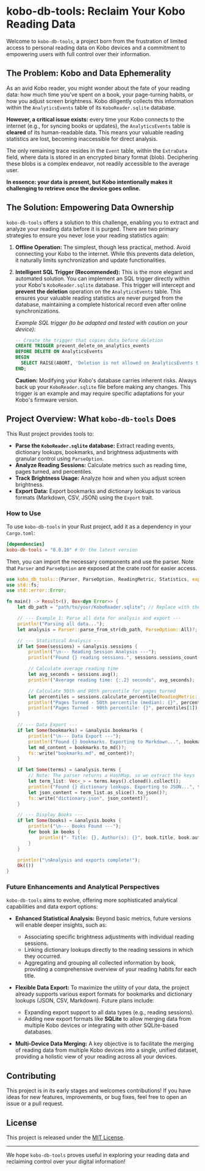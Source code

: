 # kobo-db-tools: Reclaim Your Kobo Reading Data

Welcome to `kobo-db-tools`, a project born from the frustration of limited access to personal reading data on Kobo devices and a commitment to empowering users with full control over their information.

## The Problem: Kobo and Data Ephemerality

As an avid Kobo reader, you might wonder about the fate of your reading data: how much time you've spent on a book, your page-turning habits, or how you adjust screen brightness. Kobo diligently collects this information within the `AnalyticsEvents` table of its `KoboReader.sqlite` database.

**However, a critical issue exists:** every time your Kobo connects to the internet (e.g., for syncing books or updates), the `AnalyticsEvents` table is **cleared** of its human-readable data. This means your valuable reading statistics are lost, becoming inaccessible for direct analysis.

The only remaining trace resides in the `Event` table, within the `ExtraData` field, where data is stored in an encrypted binary format (blob). Deciphering these blobs is a complex endeavor, not readily accessible to the average user.

**In essence: your data is present, but Kobo intentionally makes it challenging to retrieve once the device goes online.**

## The Solution: Empowering Data Ownership

`kobo-db-tools` offers a solution to this challenge, enabling you to extract and analyze your reading data before it is purged. There are two primary strategies to ensure you never lose your reading statistics again:

1.  **Offline Operation:** The simplest, though less practical, method. Avoid connecting your Kobo to the internet. While this prevents data deletion, it naturally limits synchronization and update functionalities.

2.  **Intelligent SQL Trigger (Recommended):** This is the more elegant and automated solution. You can implement an SQL trigger directly within your Kobo's `KoboReader.sqlite` database. This trigger will intercept and **prevent the deletion** operation on the `AnalyticsEvents` table. This ensures your valuable reading statistics are never purged from the database, maintaining a complete historical record even after online synchronizations.

    *Example SQL trigger (to be adapted and tested with caution on your device):*

    ```sql
    -- Create the trigger that copies data before deletion
    CREATE TRIGGER prevent_delete_on_analytics_events
    BEFORE DELETE ON AnalyticsEvents
    BEGIN
      SELECT RAISE(ABORT, 'Deletion is not allowed on AnalyticsEvents table');
    END;
    ```

    **Caution:** Modifying your Kobo's database carries inherent risks. Always back up your `KoboReader.sqlite` file before making any changes. This trigger is an example and may require specific adaptations for your Kobo's firmware version.

## Project Overview: What `kobo-db-tools` Does

This Rust project provides tools to:

*   **Parse the `KoboReader.sqlite` database:** Extract reading events, dictionary lookups, bookmarks, and brightness adjustments with granular control using `ParseOption`.
*   **Analyze Reading Sessions:** Calculate metrics such as reading time, pages turned, and percentiles.
*   **Track Brightness Usage:** Analyze how and when you adjust screen brightness.
*   **Export Data:** Export bookmarks and dictionary lookups to various formats (Markdown, CSV, JSON) using the `Export` trait.

### How to Use

To use `kobo-db-tools` in your Rust project, add it as a dependency in your `Cargo.toml`:

```toml
[dependencies]
kobo-db-tools = "0.0.10" # Or the latest version
```

Then, you can import the necessary components and use the parser. Note that `Parser` and `ParseOption` are exposed at the crate root for easier access.

```rust
use kobo_db_tools::{Parser, ParseOption, ReadingMetric, Statistics, export::Export};
use std::fs;
use std::error::Error;

fn main() -> Result<(), Box<dyn Error>> {
    let db_path = "path/to/your/KoboReader.sqlite"; // Replace with the actual path

    // --- Example 1: Parse all data for analysis and export ---
    println!("Parsing all data...");
    let analysis = Parser::parse_from_str(db_path, ParseOption::All)?;

    // --- Statistical Analysis ---
    if let Some(sessions) = &analysis.sessions {
        println!("\n--- Reading Session Analysis ---");
        println!("Found {} reading sessions.", sessions.sessions_count());

        // Calculate average reading time
        let avg_seconds = sessions.avg();
        println!("Average reading time: {:.2} seconds", avg_seconds);

        // Calculate 50th and 90th percentile for pages turned
        let percentiles = sessions.calculate_percentile(ReadingMetric::PagesTurned, &[0.5, 0.9]);
        println!("Pages Turned - 50th percentile (median): {}", percentiles[0]);
        println!("Pages Turned - 90th percentile: {}", percentiles[1]);
    }

    // --- Data Export ---
    if let Some(bookmarks) = &analysis.bookmarks {
        println!("\n--- Data Export ---");
        println!("Found {} bookmarks. Exporting to Markdown...", bookmarks.len());
        let md_content = bookmarks.to_md()?;
        fs::write("bookmarks.md", md_content)?;
    }

    if let Some(terms) = &analysis.terms {
        // Note: The parser returns a HashMap, so we extract the keys
        let term_list: Vec<_> = terms.keys().cloned().collect();
        println!("Found {} dictionary lookups. Exporting to JSON...", term_list.len());
        let json_content = term_list.as_slice().to_json()?;
        fs::write("dictionary.json", json_content)?;
    }

    // --- Display Books ---
    if let Some(books) = &analysis.books {
        println!("\n--- Books Found ---");
        for book in books {
            println!("- Title: {}, Author(s): {}", book.title, book.authors);
        }
    }

    println!("\nAnalysis and exports complete!");
    Ok(())
}
```

### Future Enhancements and Analytical Perspectives

`kobo-db-tools` aims to evolve, offering more sophisticated analytical capabilities and data export options:

*   **Enhanced Statistical Analysis:** Beyond basic metrics, future versions will enable deeper insights, such as:
    *   Associating specific brightness adjustments with individual reading sessions.
    *   Linking dictionary lookups directly to the reading sessions in which they occurred.
    *   Aggregating and grouping all collected information by book, providing a comprehensive overview of your reading habits for each title.

*   **Flexible Data Export:** To maximize the utility of your data, the project already supports various export formats for bookmarks and dictionary lookups (JSON, CSV, Markdown). Future plans include:
    *   Expanding export support to all data types (e.g., reading sessions).
    *   Adding new export formats like **SQLite** to allow merging data from multiple Kobo devices or integrating with other SQLite-based databases.

*   **Multi-Device Data Merging:** A key objective is to facilitate the merging of reading data from multiple Kobo devices into a single, unified dataset, providing a holistic view of your reading across all your devices.

## Contributing

This project is in its early stages and welcomes contributions! If you have ideas for new features, improvements, or bug fixes, feel free to open an issue or a pull request.

## License

This project is released under the [MIT License](LICENSE).

---

We hope `kobo-db-tools` proves useful in exploring your reading data and reclaiming control over your digital information!